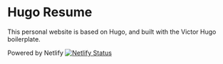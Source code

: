 # Hugo Resume

This personal website is based on Hugo, and built with the Victor Hugo boilerplate.

Powered by Netlify
[![Netlify Status](https://api.netlify.com/api/v1/badges/a0364e00-b4bc-4ebe-a8ed-bc894b5350e4/deploy-status)](https://app.netlify.com/sites/hugo-static-resume/deploys)
 
